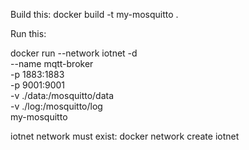 Build this:
docker build -t my-mosquitto .

Run this:

docker run --network iotnet -d \
  --name mqtt-broker \
  -p 1883:1883 \
  -p 9001:9001 \
  -v ./data:/mosquitto/data \
  -v ./log:/mosquitto/log \
  my-mosquitto


iotnet network must exist:
docker network create iotnet
